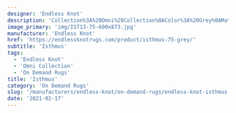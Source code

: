 ```yaml
---
designer: 'Endless Knot'
description: 'Collection%3A%20Omni%20Collection%0AColor%3A%20Grey%0AMaterial%3A%20Wool%20%26%20Polyester%20BlendPile%3A%201/8%22Width%3A%2013%272%22%2C%2016%274%22Style%3A%20Flatweave%2C%20Geometric'
image_primary: 'img/IST13-75-600x873.jpg'
manufacturer: 'Endless Knot'
href: 'https://endlessknotrugs.com/product/isthmus-75-grey/'
subtitle: 'Isthmus'
tags:
  - 'Endless Knot'
  - 'Omni Collection'
  - 'On Demand Rugs'
title: 'Isthmus'
category: 'On Demand Rugs'
slug: '/manufacturers/endless-knot/on-demand-rugs/endless-knot-isthmus'
date: '2021-02-17'
---
```

